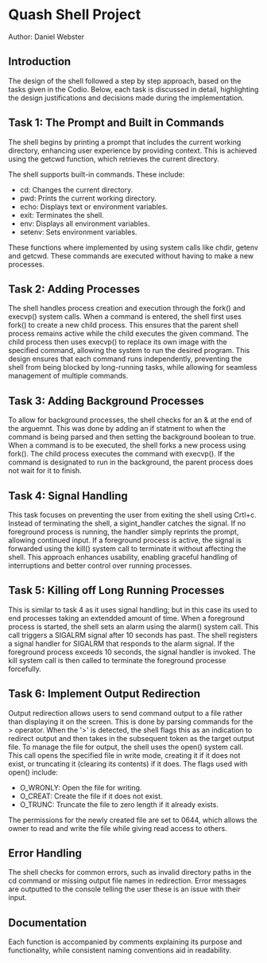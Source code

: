 
# Quash Shell Project

Author: Daniel Webster

## Introduction

The design of the shell followed a step by step approach, based on the tasks given in the Codio. Below, each task is discussed in detail, highlighting the design justifications and decisions made during the implementation.

## Task 1: The Prompt and Built in Commands

The shell begins by printing a prompt that includes the current working directory, enhancing user experience by providing context. This is achieved using the getcwd function, which retrieves the current directory.

The shell supports built-in commands. These include: 

- cd: Changes the current directory.
- pwd: Prints the current working directory.
- echo: Displays text or environment variables.
- exit: Terminates the shell.
- env: Displays all environment variables.
- setenv: Sets environment variables.

These functions where implemented by using system calls like chdir, getenv and getcwd. These commands are executed without having to make a new processes.

## Task 2: Adding Processes

The shell handles process creation and execution through the fork() and execvp() system calls. When a command is entered, the shell first uses fork() to create a new child process. This ensures that the parent shell process remains active while the child executes the given command. The child process then uses execvp() to replace its own image with the specified command, allowing the system to run the desired program. This design ensures that each command runs independently, preventing the shell from being blocked by long-running tasks, while allowing for seamless management of multiple commands.

## Task 3: Adding Background Processes

To allow for background processes, the shell checks for an & at the end of the arguemnt. This was done by adding an if statment to when the command is being parsed and then setting the background boolean to true. When a command is to be executed, the shell forks a new process using fork(). The child process executes the command with execvp(). If the command is designated to run in the background, the parent process does not wait for it to finish.

## Task 4: Signal Handling

This task focuses on preventing the user from exiting the shell using Crtl+c. Instead of terminating the shell, a sigint_handler catches the signal. If no foreground process is running, the handler simply reprints the prompt, allowing continued input. If a foreground process is active, the signal is forwarded using the kill() system call to terminate it without affecting the shell. This approach enhances usability, enabling graceful handling of interruptions and better control over running processes.

## Task 5: Killing off Long Running Processes

This is similar to task 4 as it uses signal handling; but in this case its used to end processes taking an extendded amount of time. When a foreground process is started, the shell sets an alarm using the alarm() system call. This call triggers a SIGALRM signal after 10 seconds has past. The shell registers a signal handler for SIGALRM that responds to the alarm signal. If the foreground process exceeds 10 seconds, the signal handler is invoked. The kill system call is then called to terminate the foreground processe forcefully.

## Task 6: Implement Output Redirection

Output redirection allows users to send command output to a file rather than displaying it on the screen. This is done by parsing commands for the > operator. When the '>' is detected, the shell flags this as an indication to redirect output and then takes in the subsequent token as the target output file. To manage the file for output, the shell uses the open() system call. This call opens the specified file in write mode, creating it if it does not exist, or truncating it (clearing its contents) if it does. The flags used with open() include:

- O_WRONLY: Open the file for writing.
- O_CREAT: Create the file if it does not exist.
- O_TRUNC: Truncate the file to zero length if it already exists.

The permissions for the newly created file are set to 0644, which allows the owner to read and write the file while giving read access to others.

## Error Handling

The shell checks for common errors, such as invalid directory paths in the cd command or missing output file names in redirection. Error messages are outputted to the console telling the user these is an issue with their input.

## Documentation

Each function is accompanied by comments explaining its purpose and functionality, while consistent naming conventions aid in readability.




